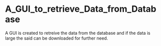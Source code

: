# A_GUI_to_retrieve_Data_from_Database
A GUI is created to retreive the data from the database and if the data is large the said can be downloaded for further need.
